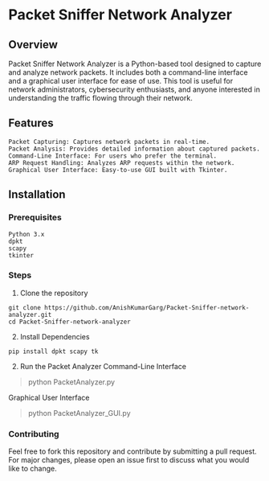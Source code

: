 # Packet Sniffer Network Analyzer
## Overview
Packet Sniffer Network Analyzer is a Python-based tool designed to capture and analyze network packets. It includes both a command-line interface and a graphical user interface for ease of use. This tool is useful for network administrators, cybersecurity enthusiasts, and anyone interested in understanding the traffic flowing through their network.
## Features
```
Packet Capturing: Captures network packets in real-time.
Packet Analysis: Provides detailed information about captured packets.
Command-Line Interface: For users who prefer the terminal.
ARP Request Handling: Analyzes ARP requests within the network.
Graphical User Interface: Easy-to-use GUI built with Tkinter.
```
## Installation
### Prerequisites
```
Python 3.x
dpkt
scapy
tkinter
```
### Steps
1. Clone the repository
```
git clone https://github.com/AnishKumarGarg/Packet-Sniffer-network-analyzer.git
cd Packet-Sniffer-network-analyzer
```
2. Install Dependencies
```
pip install dpkt scapy tk
```
2. Run the Packet Analyzer
Command-Line Interface
> python PacketAnalyzer.py

Graphical User Interface
> python PacketAnalyzer_GUI.py

### Contributing
Feel free to fork this repository and contribute by submitting a pull request. For major changes, please open an issue first to discuss what you would like to change.
